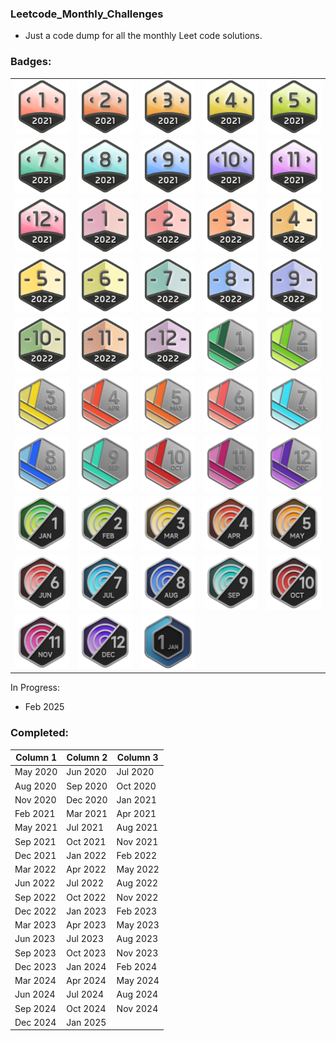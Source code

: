 ### Leetcode_Monthly_Challenges

* Just a code dump for all the monthly Leet code solutions. 

### Badges:

<table>
  <tr>
    <td><img src="https://github.com/janmichael88/Leetcode_Monthly_Challenges/blob/master/Badges/dcc-2021-1.png" width="100"></td>
    <td><img src="https://github.com/janmichael88/Leetcode_Monthly_Challenges/blob/master/Badges/dcc-2021-2.png" width="100"></td>
    <td><img src="https://github.com/janmichael88/Leetcode_Monthly_Challenges/blob/master/Badges/dcc-2021-3.png" width="100"></td>
    <td><img src="https://github.com/janmichael88/Leetcode_Monthly_Challenges/blob/master/Badges/dcc-2021-4.png" width="100"></td>
    <td><img src="https://github.com/janmichael88/Leetcode_Monthly_Challenges/blob/master/Badges/dcc-2021-5.png" width="100"></td>
  </tr>
  <tr>
    <td><img src="https://github.com/janmichael88/Leetcode_Monthly_Challenges/blob/master/Badges/dcc-2021-7.png" width="100"></td>
    <td><img src="https://github.com/janmichael88/Leetcode_Monthly_Challenges/blob/master/Badges/dcc-2021-8.png" width="100"></td>
    <td><img src="https://github.com/janmichael88/Leetcode_Monthly_Challenges/blob/master/Badges/dcc-2021-9.png" width="100"></td>
    <td><img src="https://github.com/janmichael88/Leetcode_Monthly_Challenges/blob/master/Badges/dcc-2021-10.png" width="100"></td>
    <td><img src="https://github.com/janmichael88/Leetcode_Monthly_Challenges/blob/master/Badges/dcc-2021-11.png" width="100"></td>
  </tr>
  <tr>
    <td><img src="https://github.com/janmichael88/Leetcode_Monthly_Challenges/blob/master/Badges/dcc-2021-12.png" width="100"></td>
    <td><img src="https://github.com/janmichael88/Leetcode_Monthly_Challenges/blob/master/Badges/dcc-2022-1.png" width="100"></td>
    <td><img src="https://github.com/janmichael88/Leetcode_Monthly_Challenges/blob/master/Badges/dcc-2022-2.png" width="100"></td>
    <td><img src="https://github.com/janmichael88/Leetcode_Monthly_Challenges/blob/master/Badges/dcc-2022-3.png" width="100"></td>
    <td><img src="https://github.com/janmichael88/Leetcode_Monthly_Challenges/blob/master/Badges/dcc-2022-4.png" width="100"></td>
  </tr>
  <tr>
    <td><img src="https://github.com/janmichael88/Leetcode_Monthly_Challenges/blob/master/Badges/dcc-2022-5.png" width="100"></td>
    <td><img src="https://github.com/janmichael88/Leetcode_Monthly_Challenges/blob/master/Badges/dcc-2022-6.png" width="100"></td>
    <td><img src="https://github.com/janmichael88/Leetcode_Monthly_Challenges/blob/master/Badges/dcc-2022-7.png" width="100"></td>
    <td><img src="https://github.com/janmichael88/Leetcode_Monthly_Challenges/blob/master/Badges/dcc-2022-8.png" width="100"></td>
    <td><img src="https://github.com/janmichael88/Leetcode_Monthly_Challenges/blob/master/Badges/dcc-2022-9.png" width="100"></td>
  </tr>
  <tr>
    <td><img src="https://github.com/janmichael88/Leetcode_Monthly_Challenges/blob/master/Badges/dcc-2022-10.png" width="100"></td>
    <td><img src="https://github.com/janmichael88/Leetcode_Monthly_Challenges/blob/master/Badges/dcc-2022-11.png" width="100"></td>
    <td><img src="https://github.com/janmichael88/Leetcode_Monthly_Challenges/blob/master/Badges/dcc-2022-12.png" width="100"></td>
    <td><img src="https://github.com/janmichael88/Leetcode_Monthly_Challenges/blob/master/Badges/2023-01.gif" width="100"></td>
    <td><img src="https://github.com/janmichael88/Leetcode_Monthly_Challenges/blob/master/Badges/2023-02.gif" width="100"></td>
  </tr>
  <tr>
    <td><img src="https://github.com/janmichael88/Leetcode_Monthly_Challenges/blob/master/Badges/2023-03.gif" width="100"></td>
    <td><img src="https://github.com/janmichael88/Leetcode_Monthly_Challenges/blob/master/Badges/2023-04.gif" width="100"></td>
    <td><img src="https://github.com/janmichael88/Leetcode_Monthly_Challenges/blob/master/Badges/2023-05.gif" width="100"></td>
    <td><img src="https://github.com/janmichael88/Leetcode_Monthly_Challenges/blob/master/Badges/2023-06.gif" width="100"></td>
    <td><img src="https://github.com/janmichael88/Leetcode_Monthly_Challenges/blob/master/Badges/2023-07.gif" width="100"></td>
  </tr>
  <tr>
    <td><img src="https://github.com/janmichael88/Leetcode_Monthly_Challenges/blob/master/Badges/2023-08.gif" width="100"></td>
    <td><img src="https://github.com/janmichael88/Leetcode_Monthly_Challenges/blob/master/Badges/2023-09.gif" width="100"></td>
    <td><img src="https://github.com/janmichael88/Leetcode_Monthly_Challenges/blob/master/Badges/2023-10.gif" width="100"></td>
    <td><img src="https://github.com/janmichael88/Leetcode_Monthly_Challenges/blob/master/Badges/2023-11.gif" width="100"></td>
    <td><img src="https://github.com/janmichael88/Leetcode_Monthly_Challenges/blob/master/Badges/2023-12.gif" width="100"></td>
  </tr>
    <tr>
    <td><img src="https://github.com/janmichael88/Leetcode_Monthly_Challenges/blob/master/Badges/2024-01.gif" width="100"></td>
    <td><img src="https://github.com/janmichael88/Leetcode_Monthly_Challenges/blob/master/Badges/2024-02.gif" width="100"></td>
    <td><img src="https://github.com/janmichael88/Leetcode_Monthly_Challenges/blob/master/Badges/2024-03.gif" width="100"></td>
    <td><img src="https://github.com/janmichael88/Leetcode_Monthly_Challenges/blob/master/Badges/2024-04.gif" width="100"></td>
    <td><img src="https://github.com/janmichael88/Leetcode_Monthly_Challenges/blob/master/Badges/2024-05.gif" width="100"></td>
  </tr>
    <tr>
    <td><img src="https://github.com/janmichael88/Leetcode_Monthly_Challenges/blob/master/Badges/2024-06.gif" width="100"></td>
    <td><img src="https://github.com/janmichael88/Leetcode_Monthly_Challenges/blob/master/Badges/2024-07.gif" width="100"></td>
    <td><img src="https://github.com/janmichael88/Leetcode_Monthly_Challenges/blob/master/Badges/2024-08.gif" width="100"></td>
    <td><img src="https://github.com/janmichael88/Leetcode_Monthly_Challenges/blob/master/Badges/2024-09.gif" width="100"></td>
    <td><img src="https://github.com/janmichael88/Leetcode_Monthly_Challenges/blob/master/Badges/2024-10.gif" width="100"></td>
  </tr>
    <tr>
    <td><img src="https://github.com/janmichael88/Leetcode_Monthly_Challenges/blob/master/Badges/2024-11.gif" width="100"></td>
    <td><img src="https://github.com/janmichael88/Leetcode_Monthly_Challenges/blob/master/Badges/2024-12.gif" width="100"></td>
    <td><img src="https://github.com/janmichael88/Leetcode_Monthly_Challenges/blob/master/Badges/202501.gif" width="100"></td>
  </tr>
</table>


In Progress:
* Feb 2025

### Completed:
Column 1 | Column 2 | Column 3
--- | --- | ---
May 2020 | Jun 2020 | Jul 2020
Aug 2020 | Sep 2020 | Oct 2020
Nov 2020 | Dec 2020 | Jan 2021
Feb 2021 | Mar 2021 | Apr 2021
May 2021 | Jul 2021 | Aug 2021
Sep 2021 | Oct 2021 | Nov 2021
Dec 2021 | Jan 2022 | Feb 2022
Mar 2022 | Apr 2022 | May 2022
Jun 2022 | Jul 2022 | Aug 2022
Sep 2022 | Oct 2022 | Nov 2022
Dec 2022 | Jan 2023 | Feb 2023
Mar 2023 | Apr 2023 | May 2023
Jun 2023 | Jul 2023 | Aug 2023
Sep 2023 | Oct 2023 | Nov 2023
Dec 2023 | Jan 2024 | Feb 2024        
Mar 2024 | Apr 2024 | May 2024
Jun 2024 | Jul 2024 | Aug 2024
Sep 2024 | Oct 2024 | Nov 2024
Dec 2024 | Jan 2025 |
